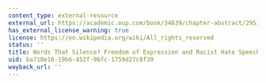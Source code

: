 ```yaml
---
content_type: external-resource
external_url: https://academic.oup.com/book/34639/chapter-abstract/295133283?redirectedFrom=fulltext
has_external_license_warning: true
license: https://en.wikipedia.org/wiki/All_rights_reserved
status: ''
title: Words That Silence? Freedom of Expression and Racist Hate Speech
uid: ba710e16-19b6-452f-96fc-1759d27c8f39
wayback_url: ''
---
```

